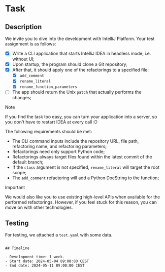 # Task

## Description

We invite you to dive into the development with IntelliJ Platform. Your test assignment is as follows:

- [X] Write a CLI application that starts IntelliJ IDEA in headless mode, i.e. without UI;
- [X] Upon startup, the program should clone a Git repository;
- [X] After that, it should apply one of the refactorings to a specified file:
  - [X] `add_comment`
  - [X] `rename_literal`
  - [X] `rename_function_parameters`
- [ ] The app should return the Unix `patch` that actually performs the changes;

> [!NOTE]
> If you find the task too easy, you can turn your application into a server,
> so you don't have to restart IDEA at every call :D

The following requirements should be met:

- The CLI command inputs include the repository URL, file path, refactoring name, and refactoring parameters;
- Refactorings need only support Python code;
- Refactorings always target files found within the latest commit of the default branch;
- If the `class` argument is not specified, `rename_literal` will target the root scope;
- The `add_comment` refactoring will add a Python DocString to the function;

> [!IMPORTANT]
> We would also like you to use existing high-level APIs when available for the performed refactorings.
> However, if you feel stuck for this reason, you can move on with other technologies.

## Testing

For testing, we attached a `test.yaml` with some data.
```

## Timeline

- Development time: 1 week.
- Start date: 2024-05-04 09:00:00 CEST
- End date: 2024-05-11 09:00:00 CEST
